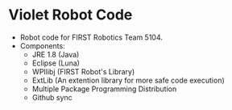 Violet Robot Code
=======
+ Robot code for FIRST Robotics Team 5104.
+ Components: 
  - JRE 1.8 (Java)
  - Eclipse (Luna)
  - WPIlibj (FIRST Robot's Library)
  - ExtLib (An extention library for more safe code execution)
  - Multiple Package Programming Distribution
  - Github sync
